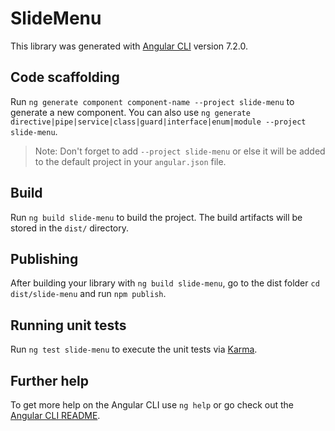 # SlideMenu

This library was generated with [Angular CLI](https://github.com/angular/angular-cli) version 7.2.0.

## Code scaffolding

Run `ng generate component component-name --project slide-menu` to generate a new component. You can also use `ng generate directive|pipe|service|class|guard|interface|enum|module --project slide-menu`.
> Note: Don't forget to add `--project slide-menu` or else it will be added to the default project in your `angular.json` file. 

## Build

Run `ng build slide-menu` to build the project. The build artifacts will be stored in the `dist/` directory.

## Publishing

After building your library with `ng build slide-menu`, go to the dist folder `cd dist/slide-menu` and run `npm publish`.

## Running unit tests

Run `ng test slide-menu` to execute the unit tests via [Karma](https://karma-runner.github.io).

## Further help

To get more help on the Angular CLI use `ng help` or go check out the [Angular CLI README](https://github.com/angular/angular-cli/blob/master/README.md).
